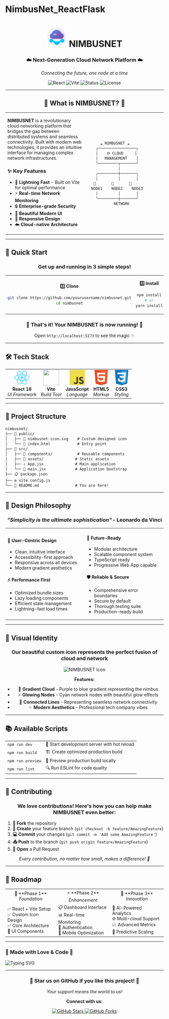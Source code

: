 # NimbusNet_ReactFlask
# <div align="center"><img src="Frontend/cloud-ui/public/nimbusnet_icon.svg" alt="NIMBUSNET Logo" width="64" height="64"/> NIMBUSNET</div>

<div align="center">
  <h3>☁️ Next-Generation Cloud Network Platform ☁️</h3>
  <p><em>Connecting the future, one node at a time</em></p>
  
  <img src="https://img.shields.io/badge/React-18.x-61DAFB?style=for-the-badge&logo=react&logoColor=white" alt="React"/>
  <img src="https://img.shields.io/badge/Vite-5.x-646CFF?style=for-the-badge&logo=vite&logoColor=white" alt="Vite"/>
  <img src="https://img.shields.io/badge/Status-Active-00D4FF?style=for-the-badge" alt="Status"/>
  <img src="https://img.shields.io/badge/License-MIT-purple?style=for-the-badge" alt="License"/>
</div>

---

<div align="center">

## 🌟 **What is NIMBUSNET?** 🌟

</div>

<table align="center">
<tr>
<td width="50%">

**NIMBUSNET** is a revolutionary cloud networking platform that bridges the gap between distributed systems and seamless connectivity. Built with modern web technologies, it provides an intuitive interface for managing complex network infrastructures.

### ✨ **Key Features**
- 🚀 **Lightning Fast** - Built on Vite for optimal performance
- ⚡ **Real-time Network Monitoring**
- 🔒 **Enterprise-grade Security**
- 🎨 **Beautiful Modern UI**
- 📱 **Responsive Design**
- ☁️ **Cloud-native Architecture**

</td>
<td width="50%">

```ascii
      ☁️ NIMBUSNET ☁️
    ╭─────────────────╮
    │    🌐 CLOUD     │
    │   MANAGEMENT    │
    ╰─────────┬───────╯
              │
    ╭─────────┼───────╮
    │         │       │
   🔵       🔵       🔵
  NODE1    NODE2    NODE3
    │         │       │
    ╰─────────┼───────╯
            NETWORK
```

</td>
</tr>
</table>

---

## 🚀 **Quick Start**

<div align="center">

### Get up and running in 3 simple steps!

</div>

<table>
<tr>
<td align="center" width="33%">

**1️⃣ Clone**
```bash
git clone https://github.com/yourusername/nimbusnet.git
cd nimbusnet
```

</td>
<td align="center" width="33%">

**2️⃣ Install**
```bash
npm install
# or
yarn install
```

</td>
<td align="center" width="33%">

**3️⃣ Launch**
```bash
npm run dev
# or
yarn dev
```

</td>
</tr>
</table>

<div align="center">
  <h3>🎉 That's it! Your NIMBUSNET is now running! 🎉</h3>
  <p>Open <code>http://localhost:5173</code> to see the magic ✨</p>
</div>

---

## 🛠️ **Tech Stack**

<div align="center">

<table>
<tr>
<td align="center"><img src="https://raw.githubusercontent.com/devicons/devicon/master/icons/react/react-original.svg" width="50" height="50"/><br/><strong>React 18</strong><br/><em>UI Framework</em></td>
<td align="center"><img src="https://vitejs.dev/logo.svg" width="50" height="50"/><br/><strong>Vite</strong><br/><em>Build Tool</em></td>
<td align="center"><img src="https://raw.githubusercontent.com/devicons/devicon/master/icons/javascript/javascript-original.svg" width="50" height="50"/><br/><strong>JavaScript</strong><br/><em>Language</em></td>
<td align="center"><img src="https://raw.githubusercontent.com/devicons/devicon/master/icons/html5/html5-original.svg" width="50" height="50"/><br/><strong>HTML5</strong><br/><em>Markup</em></td>
<td align="center"><img src="https://raw.githubusercontent.com/devicons/devicon/master/icons/css3/css3-original.svg" width="50" height="50"/><br/><strong>CSS3</strong><br/><em>Styling</em></td>
</tr>
</table>

</div>

---

## 📁 **Project Structure**

```
nimbusnet/
├── 📁 public/
│   ├── 🎨 nimbusnet-icon.svg    # Custom designed icon
│   └── 📄 index.html            # Entry point
├── 📁 src/
│   ├── 📁 components/           # Reusable components
│   ├── 📁 assets/              # Static assets
│   ├── ⚛️ App.jsx              # Main application
│   └── 🚀 main.jsx             # Application bootstrap
├── 📋 package.json
├── ⚙️ vite.config.js
└── 📖 README.md                # You are here!
```

---

## 🎨 **Design Philosophy**

<div align="center">

### *"Simplicity is the ultimate sophistication"* - Leonardo da Vinci

</div>

<table>
<tr>
<td width="50%">

#### 🎯 **User-Centric Design**
- Clean, intuitive interface
- Accessibility-first approach  
- Responsive across all devices
- Modern gradient aesthetics

#### ⚡ **Performance First**
- Optimized bundle sizes
- Lazy loading components
- Efficient state management
- Lightning-fast load times

</td>
<td width="50%">

#### 🔮 **Future-Ready**
- Modular architecture
- Scalable component system
- TypeScript ready
- Progressive Web App capable

#### 🛡️ **Reliable & Secure**
- Comprehensive error boundaries
- Secure by default
- Thorough testing suite
- Production-ready build

</td>
</tr>
</table>

---

## 🌈 **Visual Identity**

<div align="center">

### Our beautiful custom icon represents the perfect fusion of cloud and network

<img src="./public/nimbusnet-icon.svg" alt="NIMBUSNET Icon" width="128" height="128"/>

**Features:**
- 🎨 **Gradient Cloud** - Purple to blue gradient representing the nimbus
- ⚡ **Glowing Nodes** - Cyan network nodes with beautiful glow effects
- 🔗 **Connected Lines** - Representing seamless network connectivity
- ✨ **Modern Aesthetics** - Professional tech company vibes

</div>

---

## 📚 **Available Scripts**

<table>
<tr>
<td><code>npm run dev</code></td>
<td>🚀 Start development server with hot reload</td>
</tr>
<tr>
<td><code>npm run build</code></td>
<td>🏗️ Create optimized production build</td>
</tr>
<tr>
<td><code>npm run preview</code></td>
<td>👀 Preview production build locally</td>
</tr>
<tr>
<td><code>npm run lint</code></td>
<td>🔍 Run ESLint for code quality</td>
</tr>
</table>

---

## 🤝 **Contributing**

<div align="center">

### We love contributions! Here's how you can help make NIMBUSNET even better:

</div>

1. **🍴 Fork** the repository
2. **🌿 Create** your feature branch (`git checkout -b feature/AmazingFeature`)
3. **💻 Commit** your changes (`git commit -m 'Add some AmazingFeature'`)
4. **📤 Push** to the branch (`git push origin feature/AmazingFeature`)
5. **🎉 Open** a Pull Request

<div align="center">
  <em>Every contribution, no matter how small, makes a difference! 💙</em>
</div>

---

## 🎯 **Roadmap**

<table>
<tr>
<td align="center">🎯 **Phase 1**<br/><em>Foundation</em></td>
<td align="center">⚡ **Phase 2**<br/><em>Enhancement</em></td>
<td align="center">🚀 **Phase 3**<br/><em>Innovation</em></td>
</tr>
<tr>
<td>
✅ React + Vite Setup<br/>
✅ Custom Icon Design<br/>
✅ Core Architecture<br/>
🔄 UI Components
</td>
<td>
📋 Dashboard Interface<br/>
📊 Real-time Monitoring<br/>
🔐 Authentication<br/>
📱 Mobile Optimization
</td>
<td>
🤖 AI-Powered Analytics<br/>
🌐 Multi-cloud Support<br/>
📈 Advanced Metrics<br/>
🔮 Predictive Scaling
</td>
</tr>
</table>

---


### 💙 **Made with Love & Code** 💙

<img src="https://readme-typing-svg.herokuapp.com?font=Fira+Code&pause=1000&color=667EEA&center=true&vCenter=true&width=435&lines=Built+with+React+%2B+Vite;Designed+for+the+Future;Cloud+Networking+Made+Easy;NIMBUSNET+-+Connect+Everything" alt="Typing SVG" />

</div>

---

<div align="center">
  <h3>🌟 Star us on GitHub if you like this project! 🌟</h3>
  <p><em>Your support means the world to us!</em></p>
  
  **Connect with us:**
  
  <a href="https://github.com/yourusername/nimbusnet">
    <img src="https://img.shields.io/github/stars/yourusername/nimbusnet?style=social" alt="GitHub Stars"/>
  </a>
  <a href="https://github.com/yourusername/nimbusnet/fork">
    <img src="https://img.shields.io/github/forks/yourusername/nimbusnet?style=social" alt="GitHub Forks"/>
  </a>
</div>
